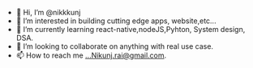 - 👋 Hi, I’m @nikkkunj
- 👀 I’m interested in building cutting edge apps, website,etc...
- 🌱 I’m currently learning react-native,nodeJS,Pyhton, System design, DSA.
- 💞️ I’m looking to collaborate on anything with real use case.
- 📫 How to reach me ...Nikunj.rai@gmail.com.

<!---
nikkkunj/nikkkunj is a ✨ special ✨ repository because its `README.md` (this file) appears on your GitHub profile.
You can click the Preview link to take a look at your changes.
--->
